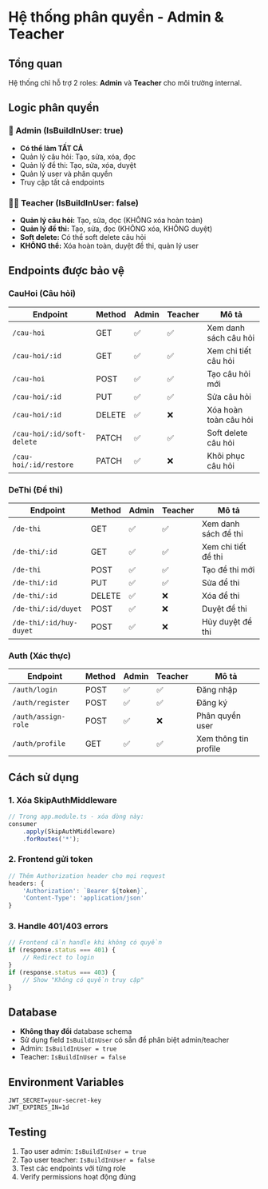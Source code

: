 # Hệ thống phân quyền - Admin & Teacher

## Tổng quan
Hệ thống chỉ hỗ trợ 2 roles: **Admin** và **Teacher** cho môi trường internal.

## Logic phân quyền

### 🔐 Admin (IsBuildInUser: true)
- **Có thể làm TẤT CẢ**
- Quản lý câu hỏi: Tạo, sửa, xóa, đọc
- Quản lý đề thi: Tạo, sửa, xóa, duyệt
- Quản lý user và phân quyền
- Truy cập tất cả endpoints

### 👨‍🏫 Teacher (IsBuildInUser: false)
- **Quản lý câu hỏi:** Tạo, sửa, đọc (KHÔNG xóa hoàn toàn)
- **Quản lý đề thi:** Tạo, sửa, đọc (KHÔNG xóa, KHÔNG duyệt)
- **Soft delete:** Có thể soft delete câu hỏi
- **KHÔNG thể:** Xóa hoàn toàn, duyệt đề thi, quản lý user

## Endpoints được bảo vệ

### CauHoi (Câu hỏi)
| Endpoint | Method | Admin | Teacher | Mô tả |
|----------|--------|-------|---------|-------|
| `/cau-hoi` | GET | ✅ | ✅ | Xem danh sách câu hỏi |
| `/cau-hoi/:id` | GET | ✅ | ✅ | Xem chi tiết câu hỏi |
| `/cau-hoi` | POST | ✅ | ✅ | Tạo câu hỏi mới |
| `/cau-hoi/:id` | PUT | ✅ | ✅ | Sửa câu hỏi |
| `/cau-hoi/:id` | DELETE | ✅ | ❌ | Xóa hoàn toàn câu hỏi |
| `/cau-hoi/:id/soft-delete` | PATCH | ✅ | ✅ | Soft delete câu hỏi |
| `/cau-hoi/:id/restore` | PATCH | ✅ | ❌ | Khôi phục câu hỏi |

### DeThi (Đề thi)
| Endpoint | Method | Admin | Teacher | Mô tả |
|----------|--------|-------|---------|-------|
| `/de-thi` | GET | ✅ | ✅ | Xem danh sách đề thi |
| `/de-thi/:id` | GET | ✅ | ✅ | Xem chi tiết đề thi |
| `/de-thi` | POST | ✅ | ✅ | Tạo đề thi mới |
| `/de-thi/:id` | PUT | ✅ | ✅ | Sửa đề thi |
| `/de-thi/:id` | DELETE | ✅ | ❌ | Xóa đề thi |
| `/de-thi/:id/duyet` | POST | ✅ | ❌ | Duyệt đề thi |
| `/de-thi/:id/huy-duyet` | POST | ✅ | ❌ | Hủy duyệt đề thi |

### Auth (Xác thực)
| Endpoint | Method | Admin | Teacher | Mô tả |
|----------|--------|-------|---------|-------|
| `/auth/login` | POST | ✅ | ✅ | Đăng nhập |
| `/auth/register` | POST | ✅ | ✅ | Đăng ký |
| `/auth/assign-role` | POST | ✅ | ❌ | Phân quyền user |
| `/auth/profile` | GET | ✅ | ✅ | Xem thông tin profile |

## Cách sử dụng

### 1. Xóa SkipAuthMiddleware
```typescript
// Trong app.module.ts - xóa dòng này:
consumer
    .apply(SkipAuthMiddleware)
    .forRoutes('*');
```

### 2. Frontend gửi token
```javascript
// Thêm Authorization header cho mọi request
headers: {
    'Authorization': `Bearer ${token}`,
    'Content-Type': 'application/json'
}
```

### 3. Handle 401/403 errors
```javascript
// Frontend cần handle khi không có quyền
if (response.status === 401) {
    // Redirect to login
}
if (response.status === 403) {
    // Show "Không có quyền truy cập"
}
```

## Database
- **Không thay đổi** database schema
- Sử dụng field `IsBuildInUser` có sẵn để phân biệt admin/teacher
- Admin: `IsBuildInUser = true`
- Teacher: `IsBuildInUser = false`

## Environment Variables
```env
JWT_SECRET=your-secret-key
JWT_EXPIRES_IN=1d
```

## Testing
1. Tạo user admin: `IsBuildInUser = true`
2. Tạo user teacher: `IsBuildInUser = false`
3. Test các endpoints với từng role
4. Verify permissions hoạt động đúng
